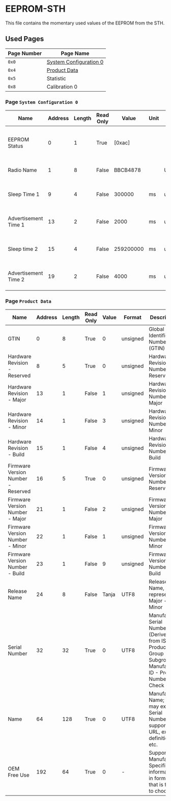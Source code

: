 # EEPROM-STH

This file contains the momentary used values of the EEPROM from the STH.

## Used Pages

| Page Number | Page Name                                            |
| ----------- | ---------------------------------------------------- |
| `0x0`       | [System Configuration 0](#page:system-configuration) |
| `0x4`       | [Product Data](#page:product-data)                   |
| `0x5`       | Statistic                                            |
| `0x8`       | Calibration 0                                        |

<a name="page:system-configuration"></a>

### Page `System Configuration 0`

| Name                 | Address | Length | Read Only | Value     | Unit | Format   | Description                                                  |
| -------------------- | ------- | ------ | --------- | --------- | ---- | -------- | ------------------------------------------------------------ |
| EEPROM Status        | 0       | 1      | True      | [0xac]    |      |          | Determines Initialised EERPOM iff 0xAC or locked EEPROM iff 0xCA |
| Radio Name           | 1       | 8      | False     | BBCB4878  |      | UTF8     | Defines Bluetooth advertisement name                         |
| Sleep Time 1         | 9       | 4      | False     | 300000    | ms   | unsigned | Time to from disconnect/power on to Sleep Mode 1 in ms       |
| Advertisement Time 1 | 13      | 2      | False     | 2000      | ms   | unsigned | Bluetooth Advertisement Time in ms for Sleep Mode 1          |
| Sleep time 2         | 15      | 4      | False     | 259200000 | ms   | unsinged | Time to from entering Sleep Mode 1 to Sleep Mode 2 in ms     |
| Advertisement Time 2 | 19      | 2      | False     | 4000      | ms   | unsinged | Bluetooth Advertisement Time in ms for Sleep Mode 2          |

<a name="page:product-data"></a>

### Page `Product Data`

| Name                               | Address | Length | Read Only | Value | Format   | Description                                                  |
| ---------------------------------- | ------- | ------ | --------- | ----- | -------- | ------------------------------------------------------------ |
| GTIN                               | 0       | 8      | True      | 0     | unsigned | Global Trade Identification Number (GTIN)                    |
| Hardware Revision - Reserved       | 8       | 5      | True      | 0     | unsigned | Hardware Revision Number - Reserved                          |
| Hardware Revision - Major          | 13      | 1      | False     | 1     | unsigned | Hardware Revision Number - Major                             |
| Hardware Revision - Minor          | 14      | 1      | False     | 3     | unsigned | Hardware Revision Number - Minor                             |
| Hardware Revision - Build          | 15      | 1      | False     | 4     | unsigned | Hardware Revision Number - Build                             |
| Firmware Version Number - Reserved | 16      | 5      | True      | 0     | unsigned | Firmware Version Number - Reserved                           |
| Firmware Version Number - Major    | 21      | 1      | False     | 2     | unsigned | Firmware Version Number - Major                              |
| Firmware Version Number - Minor    | 22      | 1      | False     | 1     | unsigned | Firmware Version Number - Minor                              |
| Firmware Version Number - Build    | 23      | 1      | False     | 9     | unsigned | Firmware Version Number - Build                              |
| Release Name                       | 24      | 8      | False     | Tanja | UTF8     | Release Name, represents Major - Minor                       |
| Serial Number                      | 32      | 32     | True      | 0     | UTF8     | Manufacture Serial Number (Derived from ISBN); Product Group - Subgroup - Manufacture ID - Product Number - Check Digit |
| Name                               | 64      | 128    | True      | 0     | UTF8     | Manufacture Name; This may extend Serial Number, supports URL, extend definition, etc. |
| OEM Free Use                       | 192     | 64     | True      | 0     | -        | Supports Manufacture Specific information in format that is free to choose |